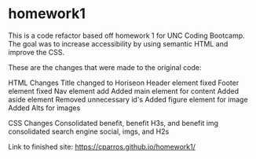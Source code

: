 # homework1
This is a code refactor based off homework 1 for UNC Coding Bootcamp. 
The goal was to increase accessibility by using semantic HTML and improve the CSS.

These are the changes that were made to the original code:

HTML Changes
Title changed to Horiseon
Header element fixed
Footer element fixed
Nav element add
Added main element for content 
Added aside element
Removed unnecessary id's
Added figure element for image
Added Alts for images

CSS Changes
Consolidated benefit, benefit H3s, and benefit img
consolidated search engine social, imgs, and H2s

Link to finished site: https://cparros.github.io/homework1/
